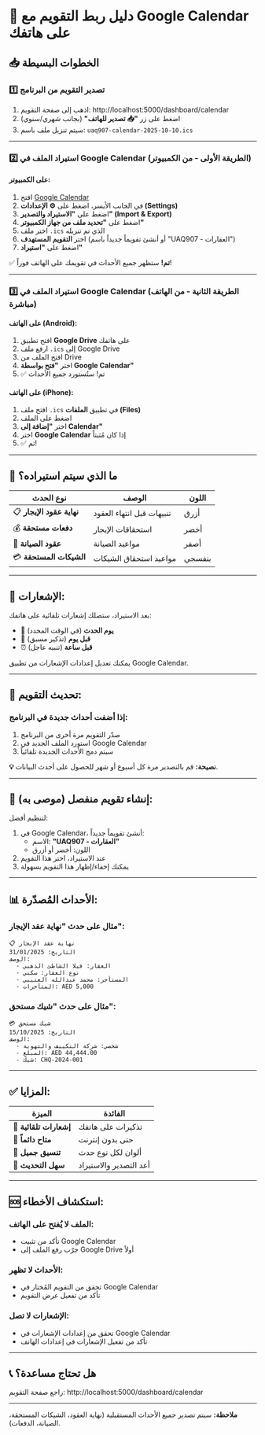 # 📱 دليل ربط التقويم مع Google Calendar على هاتفك

## 📥 الخطوات البسيطة

### 1️⃣ تصدير التقويم من البرنامج

1. اذهب إلى صفحة التقويم: http://localhost:5000/dashboard/calendar
2. اضغط على زر **"📥 تصدير للهاتف"** (بجانب شهري/سنوي)
3. سيتم تنزيل ملف باسم: `uaq907-calendar-2025-10-10.ics`

---

### 2️⃣ استيراد الملف في Google Calendar (الطريقة الأولى - من الكمبيوتر)

#### **على الكمبيوتر:**

1. افتح [Google Calendar](https://calendar.google.com)
2. في الجانب الأيسر، اضغط على **⚙️ الإعدادات (Settings)**
3. اضغط على **"الاستيراد والتصدير" (Import & Export)**
4. اضغط على **"تحديد ملف من جهاز الكمبيوتر"**
5. اختر ملف `.ics` الذي تم تنزيله
6. اختر **التقويم المستهدف** (أو أنشئ تقويماً جديداً باسم "UAQ907 - العقارات")
7. اضغط على **"استيراد"**

✅ **تم!** ستظهر جميع الأحداث في تقويمك على الهاتف فوراً!

---

### 3️⃣ استيراد الملف في Google Calendar (الطريقة الثانية - من الهاتف مباشرة)

#### **على الهاتف (Android):**

1. افتح تطبيق **Google Drive** على هاتفك
2. ارفع ملف `.ics` إلى Google Drive
3. افتح الملف من Drive
4. اختر **"فتح بواسطة Google Calendar"**
5. ✅ تم! ستُستورد جميع الأحداث

#### **على الهاتف (iPhone):**

1. افتح ملف `.ics` في تطبيق **الملفات (Files)**
2. اضغط على الملف
3. اختر **"إضافة إلى Calendar"**
4. اختر **Google Calendar** إذا كان مُثبتاً
5. ✅ تم!

---

## 📅 **ما الذي سيتم استيراده؟**

| **نوع الحدث** | **الوصف** | **اللون** |
|---|---|---|
| 📋 **نهاية عقود الإيجار** | تنبيهات قبل انتهاء العقود | أزرق |
| 💰 **دفعات مستحقة** | استحقاقات الإيجار | أخضر |
| 🔧 **عقود الصيانة** | مواعيد الصيانة | أصفر |
| 💳 **الشيكات المستحقة** | مواعيد استحقاق الشيكات | بنفسجي |

---

## 🔔 **الإشعارات:**

بعد الاستيراد، ستصلك إشعارات تلقائية على هاتفك:

- 📱 **يوم الحدث** (في الوقت المحدد)
- 🔔 **قبل يوم** (تذكير مسبق)
- ⏰ **قبل ساعة** (تنبيه عاجل)

يمكنك تعديل إعدادات الإشعارات من تطبيق Google Calendar.

---

## 🔄 **تحديث التقويم:**

### **إذا أضفت أحداث جديدة في البرنامج:**

1. صدّر التقويم مرة أخرى من البرنامج
2. استورد الملف الجديد في Google Calendar
3. سيتم دمج الأحداث الجديدة تلقائياً

**💡 نصيحة:** قم بالتصدير مرة كل أسبوع أو شهر للحصول على أحدث البيانات.

---

## 🎯 **إنشاء تقويم منفصل (موصى به):**

لتنظيم أفضل:

1. في Google Calendar، أنشئ تقويماً جديداً:
   - الاسم: **"UAQ907 - العقارات"**
   - اللون: أخضر أو أزرق
2. عند الاستيراد، اختر هذا التقويم
3. يمكنك إخفاء/إظهار هذا التقويم بسهولة

---

## 📊 **الأحداث المُصدّرة:**

### **مثال على حدث "نهاية عقد الإيجار":**

```
📋 نهاية عقد الإيجار
التاريخ: 31/01/2025
الوصف:
  - العقار: فيلا الشاطئ الذهبي
  - نوع العقار: سكني
  - المستأجر: محمد عبدالله العتيبي
  - المتأخرات: AED 5,000
```

### **مثال على حدث "شيك مستحق":**

```
💳 شيك مستحق
التاريخ: 15/10/2025
الوصف:
  - شخصي: شركة التكييف والتهوية
  - المبلغ: AED 44,444.00
  - شيك: CHQ-2024-001
```

---

## ✅ **المزايا:**

| **الميزة** | **الفائدة** |
|---|---|
| 🔔 **إشعارات تلقائية** | تذكيرات على هاتفك |
| 📱 **متاح دائماً** | حتى بدون إنترنت |
| 🎨 **تنسيق جميل** | ألوان لكل نوع حدث |
| 🔄 **سهل التحديث** | أعد التصدير والاستيراد |

---

## 🆘 **استكشاف الأخطاء:**

### **الملف لا يُفتح على الهاتف:**
- تأكد من تثبيت Google Calendar
- جرّب رفع الملف إلى Google Drive أولاً

### **الأحداث لا تظهر:**
- تحقق من التقويم المُختار في Google Calendar
- تأكد من تفعيل عرض التقويم

### **الإشعارات لا تصل:**
- تحقق من إعدادات الإشعارات في Google Calendar
- تأكد من تفعيل الإشعارات في إعدادات الهاتف

---

## 📞 **هل تحتاج مساعدة؟**

راجع صفحة التقويم: http://localhost:5000/dashboard/calendar

---

**ملاحظة:** سيتم تصدير جميع الأحداث المستقبلية (نهاية العقود، الشيكات المستحقة، الصيانة، الدفعات).

